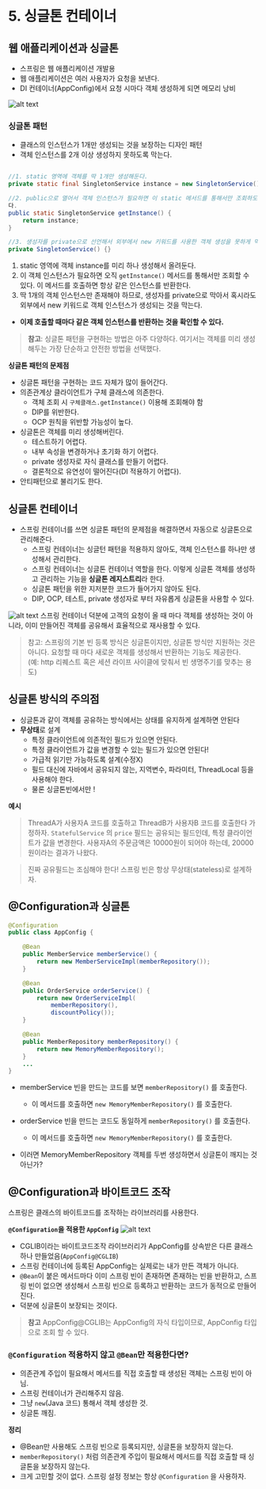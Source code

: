 # 5. 싱글톤 컨테이너

## 웹 애플리케이션과 싱글톤
- 스프링은 웹 애플리케이션 개발용
- 웹 애플리케이션은 여러 사용자가 요청을 보낸다.
- DI 컨테이너(AppConfig)에서 요청 시마다 객체 생성하게 되면 메모리 낭비

![alt text](Images/image.png)

### 싱글톤 패턴
- 클래스의 인스턴스가 1개만 생성되는 것을 보장하는 디자인 패턴
- 객체 인스턴스를 2개 이상 생성하지 못하도록 막는다.
```java

//1. static 영역에 객체를 딱 1개만 생성해둔다.
private static final SingletonService instance = new SingletonService();

//2. public으로 열어서 객체 인스턴스가 필요하면 이 static 메서드를 통해서만 조회하도록 허용한
다.
public static SingletonService getInstance() {
    return instance;
}

//3. 생성자를 private으로 선언해서 외부에서 new 키워드를 사용한 객체 생성을 못하게 막는다.
private SingletonService() {}
```
1. static 영역에 객체 instance를 미리 하나 생성해서 올려둔다.
2. 이 객체 인스턴스가 필요하면 오직 `getInstance()` 메서드를 통해서만 조회할 수 있다. 이 메서드를 호출하면 항상 같은 인스턴스를 반환한다.
3. 딱 1개의 객체 인스턴스만 존재해야 하므로, 생성자를 private으로 막아서 혹시라도 외부에서 new 키워드로 객체 인스턴스가 생성되는 것을 막는다.

- **이제 호출할 때마다 같은 객체 인스턴스를 반환하는 것을 확인할 수 있다.**
> **참고**: 싱글톤 패턴을 구현하는 방법은 아주 다양하다. 여기서는 객체를 미리 생성해두는 가장 단순하고 안전한 방법을 선택했다.

**싱글톤 패턴의 문제점**
- 싱글톤 패턴을 구현하는 코드 자체가 많이 들어간다.
- 의존관계상 클라이언트가 구체 클래스에 의존한다. 
  - 객체 조회 시 `구체클래스.getInstance()` 이용해 조회해야 함
  - DIP를 위반한다.
  - OCP 원칙을 위반할 가능성이 높다.
- 싱글톤은 객체를 미리 생성해버린다.
  - 테스트하기 어렵다.
  - 내부 속성을 변경하거나 초기화 하기 어렵다.
  - private 생성자로 자식 클래스를 만들기 어렵다.
  - 결론적으로 유연성이 떨어진다(DI 적용하기 어렵다).
- 안티패턴으로 불리기도 한다.


## 싱글톤 컨테이너
- 스프링 컨테이너를 쓰면 싱글톤 패턴의 문제점을 해결하면서 자동으로 싱글톤으로 관리해준다.
  - 스프링 컨테이너는 싱글턴 패턴을 적용하지 않아도, 객체 인스턴스를 하나만 생성해서 관리한다.
  - 스프링 컨테이너는 싱글톤 컨테이너 역할을 한다. 이렇게 싱글톤 객체를 생성하고 관리하는 기능을 **싱글톤 레지스트리**라 한다.
  - 싱글톤 패턴을 위한 지저분한 코드가 들어가지 않아도 된다.
  - DIP, OCP, 테스트, private 생성자로 부터 자유롭게 싱글톤을 사용할 수 있다.


![alt text](Images/image-1.png)
스프링 컨테이너 덕분에 고객의 요청이 올 때 마다 객체를 생성하는 것이 아니라, 이미 만들어진 객체를 공유해서
효율적으로 재사용할 수 있다.
> 참고: 스프링의 기본 빈 등록 방식은 싱글톤이지만, 싱글톤 방식만 지원하는 것은 아니다. 요청할 때 마다 새로운 객체를 생성해서 반환하는 기능도 제공한다.\
> (예: http 리퀘스트 혹은 세션 라이프 사이클에 맞춰서 빈 생명주기를 맞추는 용도)

## 싱글톤 방식의 주의점
- 싱글톤과 같이 객체를 공유하는 방식에서는 상태를 유지하게 설계하면 안된다
- **무상태**로 설계
  - 특정 클라이언트에 의존적인 필드가 있으면 안된다.
  - 특정 클라이언트가 값을 변경할 수 있는 필드가 있으면 안된다!
  - 가급적 읽기만 가능하도록 설계(수정X)
  - 필드 대신에 자바에서 공유되지 않는, 지역변수, 파라미터, ThreadLocal 등을 사용해야 한다.
  - 물론 싱글톤빈에서만 !

**예시**
> ThreadA가 사용자A 코드를 호출하고 ThreadB가 사용자B 코드를 호출한다 가정하자.
`StatefulService` 의 `price` 필드는 공유되는 필드인데, 특정 클라이언트가 값을 변경한다.
사용자A의 주문금액은 10000원이 되어야 하는데, 20000원이라는 결과가 나왔다.

> 진짜 공유필드는 조심해야 한다! 스프링 빈은 항상 무상태(stateless)로 설계하자.


## @Configuration과 싱글톤
```java
@Configuration
public class AppConfig {

    @Bean
    public MemberService memberService() {
        return new MemberServiceImpl(memberRepository());
    }

    @Bean
    public OrderService orderService() {
        return new OrderServiceImpl(
            memberRepository(),
            discountPolicy());
    }

    @Bean
    public MemberRepository memberRepository() {
        return new MemoryMemberRepository();
    }
    ...
}
```
- memberService 빈을 만드는 코드를 보면 `memberRepository()` 를 호출한다.
    - 이 메서드를 호출하면 `new MemoryMemberRepository()` 를 호출한다.
- orderService 빈을 만드는 코드도 동일하게 `memberRepository()` 를 호출한다.
    - 이 메서드를 호출하면 `new MemoryMemberRepository()` 를 호출한다.

- 이러면 MemoryMemberRepository 객체를 두번 생성하면서 싱글톤이 깨지는 것 아닌가?

## @Configuration과 바이트코드 조작
스프링은 클래스의 바이트코드를 조작하는 라이브러리를 사용한다.

**`@Configuration`을 적용한 `AppConfig`**
![alt text](Images/image-2.png)


- CGLIB이라는 바이트코드조작 라이브러리가 AppConfig를 상속받은 다른 클래스 하나 만들었음(`AppConfig@CGLIB`)
- 스프링 컨테이너에 등록된 AppConfig는 실제로는 내가 만든 객체가 아니다. 
- `@Bean`이 붙은 메서드마다 이미 스프링 빈이 존재하면 존재하는 빈을 반환하고, 스프링 빈이 없으면 생성해서 스프링 빈으로 등록하고 반환하는 코드가 동적으로 만들어진다.
- 덕분에 싱글톤이 보장되는 것이다.

> **참고** AppConfig@CGLIB는 AppConfig의 자식 타입이므로, AppConfig 타입으로 조회 할 수 있다.


### `@Configuration` 적용하지 않고 `@Bean`만 적용한다면?

- 의존관계 주입이 필요해서 메서드를 직접 호출할 때 생성된 객체는 스프링 빈이 아님. 
- 스프링 컨테이너가 관리해주지 않음. 
- 그냥 `new`(Java 코드) 통해서 객체 생성한 것.
- 싱글톤 깨짐.


**정리**
- @Bean만 사용해도 스프링 빈으로 등록되지만, 싱글톤을 보장하지 않는다.
- `memberRepository()` 처럼 의존관계 주입이 필요해서 메서드를 직접 호출할 때 싱글톤을 보장하지 않는다.
- 크게 고민할 것이 없다. 스프링 설정 정보는 항상 `@Configuration` 을 사용하자.
